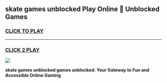 
## skate games unblocked Play Online 👋 Unblocked Games
<h3>
<a href="https://premium.freeplayer.one?title=skate_games_unblocked&ref=19F">CLICK TO PLAY</a></h3>
<hr>

<h3>
<a href="https://premium.freeplayer.one?title=skate_games_unblocked&ref=19F">CLICK 2 PLAY</a>
  
</h3>

<a href="https://premium.freeplayer.one?title=skate_games_unblocked&ref=19F"><img src="https://clearcache.store/games.png"></a>


**skate games unblocked games unblocked: Your Gateway to Fun and Accessible Online Gaming**

